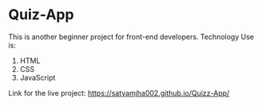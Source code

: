 # Quiz-App
This is another beginner project for front-end developers.
Technology Use is:
1. HTML
2. CSS
3. JavaScript

Link for the live project: https://satyamjha002.github.io/Quizz-App/
